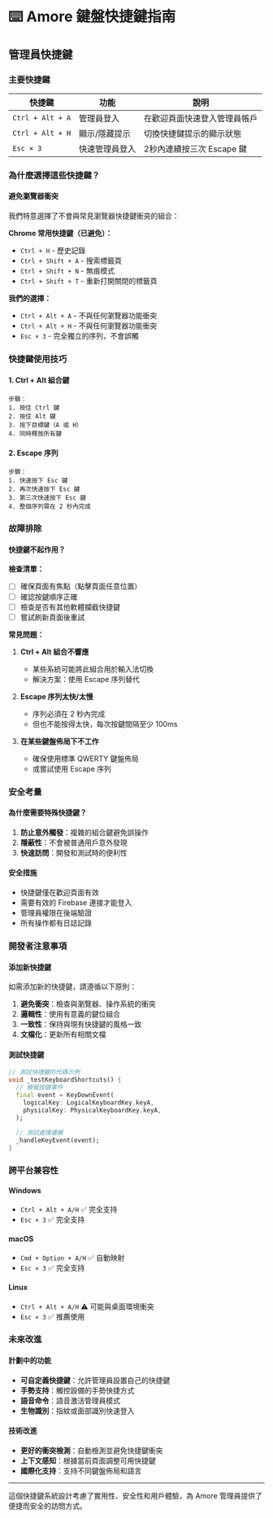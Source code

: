 # ⌨️ Amore 鍵盤快捷鍵指南

## 管理員快捷鍵

### 主要快捷鍵
| 快捷鍵 | 功能 | 說明 |
|--------|------|------|
| `Ctrl + Alt + A` | 管理員登入 | 在歡迎頁面快速登入管理員帳戶 |
| `Ctrl + Alt + H` | 顯示/隱藏提示 | 切換快捷鍵提示的顯示狀態 |
| `Esc × 3` | 快速管理員登入 | 2秒內連續按三次 Escape 鍵 |

### 為什麼選擇這些快捷鍵？

#### 避免瀏覽器衝突
我們特意選擇了不會與常見瀏覽器快捷鍵衝突的組合：

**Chrome 常用快捷鍵（已避免）：**
- `Ctrl + H` - 歷史記錄
- `Ctrl + Shift + A` - 搜索標籤頁
- `Ctrl + Shift + N` - 無痕模式
- `Ctrl + Shift + T` - 重新打開關閉的標籤頁

**我們的選擇：**
- `Ctrl + Alt + A` - 不與任何瀏覽器功能衝突
- `Ctrl + Alt + H` - 不與任何瀏覽器功能衝突
- `Esc × 3` - 完全獨立的序列，不會誤觸

### 快捷鍵使用技巧

#### 1. Ctrl + Alt 組合鍵
```
步驟：
1. 按住 Ctrl 鍵
2. 按住 Alt 鍵  
3. 按下目標鍵（A 或 H）
4. 同時釋放所有鍵
```

#### 2. Escape 序列
```
步驟：
1. 快速按下 Esc 鍵
2. 再次快速按下 Esc 鍵
3. 第三次快速按下 Esc 鍵
4. 整個序列需在 2 秒內完成
```

### 故障排除

#### 快捷鍵不起作用？

**檢查清單：**
- [ ] 確保頁面有焦點（點擊頁面任意位置）
- [ ] 確認按鍵順序正確
- [ ] 檢查是否有其他軟體攔截快捷鍵
- [ ] 嘗試刷新頁面後重試

**常見問題：**

1. **Ctrl + Alt 組合不響應**
   - 某些系統可能將此組合用於輸入法切換
   - 解決方案：使用 Escape 序列替代

2. **Escape 序列太快/太慢**
   - 序列必須在 2 秒內完成
   - 但也不能按得太快，每次按鍵間隔至少 100ms

3. **在某些鍵盤佈局下不工作**
   - 確保使用標準 QWERTY 鍵盤佈局
   - 或嘗試使用 Escape 序列

### 安全考量

#### 為什麼需要特殊快捷鍵？
1. **防止意外觸發**：複雜的組合鍵避免誤操作
2. **隱蔽性**：不會被普通用戶意外發現
3. **快速訪問**：開發和測試時的便利性

#### 安全措施
- 快捷鍵僅在歡迎頁面有效
- 需要有效的 Firebase 連接才能登入
- 管理員權限在後端驗證
- 所有操作都有日誌記錄

### 開發者注意事項

#### 添加新快捷鍵
如需添加新的快捷鍵，請遵循以下原則：

1. **避免衝突**：檢查與瀏覽器、操作系統的衝突
2. **邏輯性**：使用有意義的鍵位組合
3. **一致性**：保持與現有快捷鍵的風格一致
4. **文檔化**：更新所有相關文檔

#### 測試快捷鍵
```dart
// 測試快捷鍵的代碼示例
void _testKeyboardShortcuts() {
  // 模擬按鍵事件
  final event = KeyDownEvent(
    logicalKey: LogicalKeyboardKey.keyA,
    physicalKey: PhysicalKeyboardKey.keyA,
  );
  
  // 測試處理邏輯
  _handleKeyEvent(event);
}
```

### 跨平台兼容性

#### Windows
- `Ctrl + Alt + A/H` ✅ 完全支持
- `Esc × 3` ✅ 完全支持

#### macOS  
- `Cmd + Option + A/H` ✅ 自動映射
- `Esc × 3` ✅ 完全支持

#### Linux
- `Ctrl + Alt + A/H` ⚠️ 可能與桌面環境衝突
- `Esc × 3` ✅ 推薦使用

### 未來改進

#### 計劃中的功能
- **可自定義快捷鍵**：允許管理員設置自己的快捷鍵
- **手勢支持**：觸控設備的手勢快捷方式
- **語音命令**：語音激活管理員模式
- **生物識別**：指紋或面部識別快速登入

#### 技術改進
- **更好的衝突檢測**：自動檢測並避免快捷鍵衝突
- **上下文感知**：根據當前頁面調整可用快捷鍵
- **國際化支持**：支持不同鍵盤佈局和語言

---

這個快捷鍵系統設計考慮了實用性、安全性和用戶體驗，為 Amore 管理員提供了便捷而安全的訪問方式。 